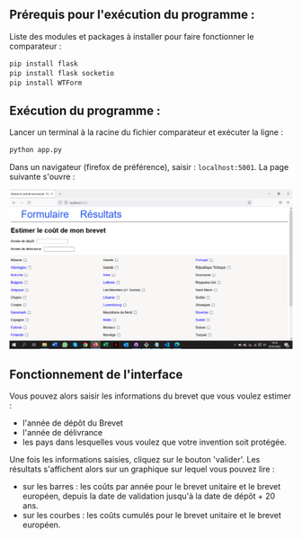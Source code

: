 ## Prérequis pour l'exécution du programme :

Liste des modules et packages à installer pour faire fonctionner le comparateur :

```python
pip install flask
pip install flask socketio
pip install WTForm
```

## Exécution du programme : 

Lancer un terminal à la racine du fichier comparateur et exécuter la ligne : 
```python
python app.py
```

Dans un navigateur (firefox de préférence), saisir : `localhost:5001`. La page suivante s'ouvre :

![](média/démo.png)

<!-- #region app.py ``` -->
## Fonctionnement de l'interface

Vous pouvez alors saisir les informations du brevet que vous voulez estimer :

- l'année de dépôt du Brevet
- l'année de délivrance
- les pays dans lesquelles vous voulez que votre invention soit protégée.

Une fois les informations saisies, cliquez sur le bouton 'valider'.
Les résultats s'affichent alors sur un graphique sur lequel vous pouvez lire : 

- sur les barres : les coûts par année pour le brevet unitaire et le brevet européen, depuis la date de validation jusqu'à la date de dépôt + 20 ans.
- sur les courbes : les coûts cumulés pour le brevet unitaire et le brevet européen.
<!-- #endregion -->
